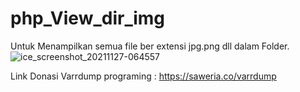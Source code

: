 # php_View_dir_img
Untuk Menampilkan semua file ber extensi jpg.png dll dalam Folder.
![ice_screenshot_20211127-064557](https://user-images.githubusercontent.com/84750935/143659711-18b39b9f-0143-4864-934f-bcc1dffdeab6.png)

Link Donasi Varrdump programing :
https://saweria.co/varrdump

